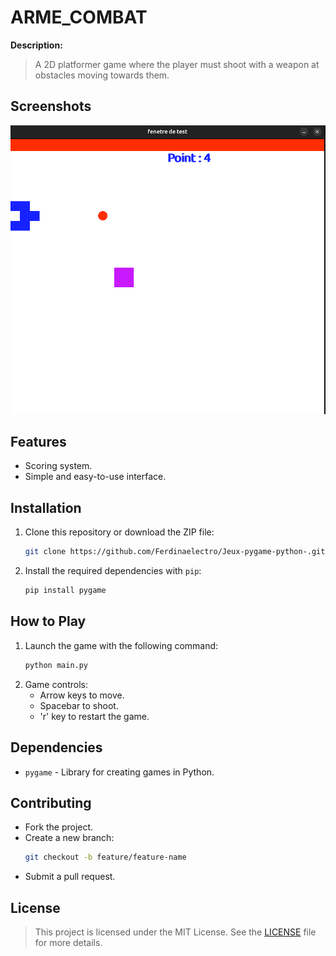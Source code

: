 # ARME_COMBAT

**Description:**

> A 2D platformer game where the player must shoot with a weapon at obstacles moving towards them.

## Screenshots

![Screenshot](/image_game_combat.png)

## Features
  - Scoring system.
  - Simple and easy-to-use interface.

## Installation
1. Clone this repository or download the ZIP file:
    ```bash
    git clone https://github.com/Ferdinaelectro/Jeux-pygame-python-.git
    ```
2. Install the required dependencies with `pip`:
    ```bash
    pip install pygame
    ```

## How to Play
1. Launch the game with the following command:
    ```bash
    python main.py
    ```
2. Game controls:
    - Arrow keys to move.
    - Spacebar to shoot.
    - 'r' key to restart the game.

## Dependencies
- `pygame` - Library for creating games in Python.

## Contributing
- Fork the project.
- Create a new branch:
    ```bash
    git checkout -b feature/feature-name
    ```
- Submit a pull request.

## License

> This project is licensed under the MIT License. See the [LICENSE](LICENSE) file for more details.
